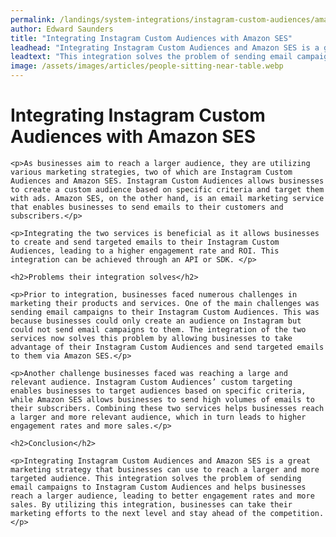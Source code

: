 ```yaml
---
permalink: /landings/system-integrations/instagram-custom-audiences/amazon-ses
author: Edward Saunders
title: "Integrating Instagram Custom Audiences with Amazon SES"
leadhead: "Integrating Instagram Custom Audiences and Amazon SES is a great marketing strategy that businesses can use to reach a larger and more targeted audience"
leadtext: "This integration solves the problem of sending email campaigns to Instagram Custom Audiences and helps businesses reach a larger audience, leading to better engagement rates and more sales. By utilizing this integration, businesses can take their marketing efforts to the next level and stay ahead of the competition."
image: /assets/images/articles/people-sitting-near-table.webp
---
```

<div class="arttext">	<h1>Integrating Instagram Custom Audiences with Amazon SES</h1>

	<p>As businesses aim to reach a larger audience, they are utilizing various marketing strategies, two of which are Instagram Custom Audiences and Amazon SES. Instagram Custom Audiences allows businesses to create a custom audience based on specific criteria and target them with ads. Amazon SES, on the other hand, is an email marketing service that enables businesses to send emails to their customers and subscribers.</p>

	<p>Integrating the two services is beneficial as it allows businesses to create and send targeted emails to their Instagram Custom Audiences, leading to a higher engagement rate and ROI. This integration can be achieved through an API or SDK. </p>

	<h2>Problems their integration solves</h2>

	<p>Prior to integration, businesses faced numerous challenges in marketing their products and services. One of the main challenges was sending email campaigns to their Instagram Custom Audiences. This was because businesses could only create an audience on Instagram but could not send email campaigns to them. The integration of the two services now solves this problem by allowing businesses to take advantage of their Instagram Custom Audiences and send targeted emails to them via Amazon SES.</p>

	<p>Another challenge businesses faced was reaching a large and relevant audience. Instagram Custom Audiences’ custom targeting enables businesses to target audiences based on specific criteria, while Amazon SES allows businesses to send high volumes of emails to their subscribers. Combining these two services helps businesses reach a larger and more relevant audience, which in turn leads to higher engagement rates and more sales.</p>

	<h2>Conclusion</h2>

	<p>Integrating Instagram Custom Audiences and Amazon SES is a great marketing strategy that businesses can use to reach a larger and more targeted audience. This integration solves the problem of sending email campaigns to Instagram Custom Audiences and helps businesses reach a larger audience, leading to better engagement rates and more sales. By utilizing this integration, businesses can take their marketing efforts to the next level and stay ahead of the competition.</p>

</div>
